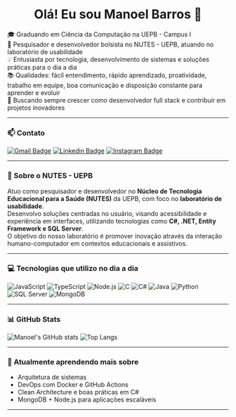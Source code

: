 <h1 align="center">Olá! Eu sou Manoel Barros 👋</h1>

🎓 Graduando em Ciência da Computação na UEPB - Campus I  
🔬 Pesquisador e desenvolvedor bolsista no NUTES - UEPB, atuando no laboratório de usabilidade  
💡 Entusiasta por tecnologia, desenvolvimento de sistemas e soluções práticas para o dia a dia  
📚 Qualidades: fácil entendimento, rápido aprendizado, proatividade, trabalho em equipe, boa comunicação e disposição constante para aprender e evoluir  
🚀 Buscando sempre crescer como desenvolvedor full stack e contribuir em projetos inovadores  

---

### 📫 Contato
[![Gmail Badge](https://img.shields.io/badge/-manoelneto400@gmail.com-c14438?style=flat-square&logo=Gmail&logoColor=white)](mailto:manoelneto400@gmail.com)
[![Linkedin Badge](https://img.shields.io/badge/-Manoel%20Barros-blue?style=flat-square&logo=Linkedin&logoColor=white&link=https://www.linkedin.com/in/manoel-barros-892867243/)](https://www.linkedin.com/in/manoel-barros-892867243/)
[![Instagram Badge](https://img.shields.io/badge/-@m.barros3-E4405F?style=flat-square&logo=instagram&logoColor=white)](https://instagram.com/m.barros3)

---

### 🧪 Sobre o NUTES - UEPB

Atuo como pesquisador e desenvolvedor no **Núcleo de Tecnologia Educacional para a Saúde (NUTES)** da UEPB, com foco no **laboratório de usabilidade**.  
Desenvolvo soluções centradas no usuário, visando acessibilidade e experiência em interfaces, utilizando tecnologias como **C#, .NET, Entity Framework e SQL Server**.  
O objetivo do nosso laboratório é promover inovação através da interação humano-computador em contextos educacionais e assistivos.

---

### 💻 Tecnologias que utilizo no dia a dia

![JavaScript](https://img.shields.io/badge/JavaScript-F7DF1E?style=flat-square&logo=javascript&logoColor=black)
![TypeScript](https://img.shields.io/badge/TypeScript-007ACC?style=flat-square&logo=typescript&logoColor=white)
![Node.js](https://img.shields.io/badge/Node.js-339933?style=flat-square&logo=node.js&logoColor=white)
![C](https://img.shields.io/badge/C-00599C?style=flat-square&logo=c&logoColor=white)
![C#](https://img.shields.io/badge/C%23-239120?style=flat-square&logo=c-sharp&logoColor=white)
![Java](https://img.shields.io/badge/Java-red?style=flat-square&logo=java)
![Python](https://img.shields.io/badge/Python-3776AB?style=flat-square&logo=python&logoColor=white)
![SQL Server](https://img.shields.io/badge/SQL_Server-CC2927?style=flat-square&logo=microsoft-sql-server&logoColor=white)
![MongoDB](https://img.shields.io/badge/MongoDB-47A248?style=flat-square&logo=mongodb&logoColor=white)

---

### 📊 GitHub Stats

![Manoel's GitHub stats](https://github-readme-stats.vercel.app/api?username=manoelbcruz&show_icons=true&theme=radical)
![Top Langs](https://github-readme-stats.vercel.app/api/top-langs/?username=ManoelBarros&layout=compact&theme=radical)

---

### 🌱 Atualmente aprendendo mais sobre
- Arquitetura de sistemas
- DevOps com Docker e GitHub Actions
- Clean Architecture e boas práticas em C#
- MongoDB + Node.js para aplicações escaláveis

---

